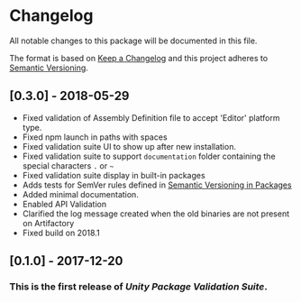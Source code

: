 # Changelog
All notable changes to this package will be documented in this file.

The format is based on [Keep a Changelog](http://keepachangelog.com/en/1.0.0/)
and this project adheres to [Semantic Versioning](http://semver.org/spec/v2.0.0.html).

## [0.3.0] - 2018-05-29
- Fixed validation of Assembly Definition file to accept 'Editor' platform type.
- Fixed npm launch in paths with spaces
- Fixed validation suite UI to show up after new installation.
- Fixed validation suite to support `documentation` folder containing the special characters `.` or `~`
- Fixed validation suite display in built-in packages
- Adds tests for SemVer rules defined in [Semantic Versioning in Packages](https://confluence.hq.unity3d.com/display/PAK/Semantic+Versioning+in+Packages)
- Added minimal documentation.
- Enabled API Validation
- Clarified the log message created when the old binaries are not present on Artifactory
- Fixed build on 2018.1

## [0.1.0] - 2017-12-20
### This is the first release of *Unity Package Validation Suite*.
